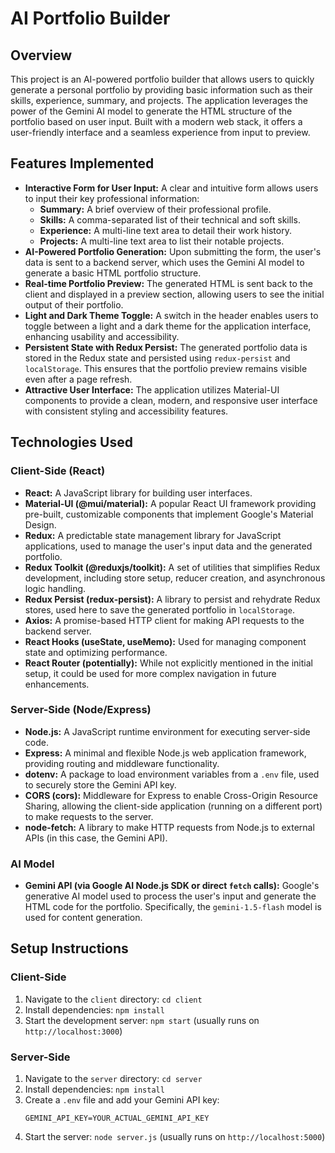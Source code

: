 # AI Portfolio Builder

## Overview

This project is an AI-powered portfolio builder that allows users to quickly generate a personal portfolio by providing basic information such as their skills, experience, summary, and projects. The application leverages the power of the Gemini AI model to generate the HTML structure of the portfolio based on user input. Built with a modern web stack, it offers a user-friendly interface and a seamless experience from input to preview.

## Features Implemented

* **Interactive Form for User Input:** A clear and intuitive form allows users to input their key professional information:
    * **Summary:** A brief overview of their professional profile.
    * **Skills:** A comma-separated list of their technical and soft skills.
    * **Experience:** A multi-line text area to detail their work history.
    * **Projects:** A multi-line text area to list their notable projects.
* **AI-Powered Portfolio Generation:** Upon submitting the form, the user's data is sent to a backend server, which uses the Gemini AI model to generate a basic HTML portfolio structure.
* **Real-time Portfolio Preview:** The generated HTML is sent back to the client and displayed in a preview section, allowing users to see the initial output of their portfolio.
* **Light and Dark Theme Toggle:** A switch in the header enables users to toggle between a light and a dark theme for the application interface, enhancing usability and accessibility.
* **Persistent State with Redux Persist:** The generated portfolio data is stored in the Redux state and persisted using `redux-persist` and `localStorage`. This ensures that the portfolio preview remains visible even after a page refresh.
* **Attractive User Interface:** The application utilizes Material-UI components to provide a clean, modern, and responsive user interface with consistent styling and accessibility features.

## Technologies Used

### Client-Side (React)

* **React:** A JavaScript library for building user interfaces.
* **Material-UI (@mui/material):** A popular React UI framework providing pre-built, customizable components that implement Google's Material Design.
* **Redux:** A predictable state management library for JavaScript applications, used to manage the user's input data and the generated portfolio.
* **Redux Toolkit (@reduxjs/toolkit):** A set of utilities that simplifies Redux development, including store setup, reducer creation, and asynchronous logic handling.
* **Redux Persist (redux-persist):** A library to persist and rehydrate Redux stores, used here to save the generated portfolio in `localStorage`.
* **Axios:** A promise-based HTTP client for making API requests to the backend server.
* **React Hooks (useState, useMemo):** Used for managing component state and optimizing performance.
* **React Router (potentially):** While not explicitly mentioned in the initial setup, it could be used for more complex navigation in future enhancements.

### Server-Side (Node/Express)

* **Node.js:** A JavaScript runtime environment for executing server-side code.
* **Express:** A minimal and flexible Node.js web application framework, providing routing and middleware functionality.
* **dotenv:** A package to load environment variables from a `.env` file, used to securely store the Gemini API key.
* **CORS (cors):** Middleware for Express to enable Cross-Origin Resource Sharing, allowing the client-side application (running on a different port) to make requests to the server.
* **node-fetch:** A library to make HTTP requests from Node.js to external APIs (in this case, the Gemini API).

### AI Model

* **Gemini API (via Google AI Node.js SDK or direct `fetch` calls):** Google's generative AI model used to process the user's input and generate the HTML code for the portfolio. Specifically, the `gemini-1.5-flash` model is used for content generation.

## Setup Instructions

### Client-Side

1.  Navigate to the `client` directory: `cd client`
2.  Install dependencies: `npm install`
3.  Start the development server: `npm start` (usually runs on `http://localhost:3000`)

### Server-Side

1.  Navigate to the `server` directory: `cd server`
2.  Install dependencies: `npm install`
3.  Create a `.env` file and add your Gemini API key:
    ```
    GEMINI_API_KEY=YOUR_ACTUAL_GEMINI_API_KEY
    ```
4.  Start the server: `node server.js` (usually runs on `http://localhost:5000`)
